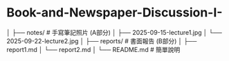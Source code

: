 # Book-and-Newspaper-Discussion-I-
│
├── notes/             # 手寫筆記照片 (A部分)
│    ├── 2025-09-15-lecture1.jpg
│    └── 2025-09-22-lecture2.jpg
│
├── reports/           # 書面報告 (B部分)
│    ├── report1.md
│    └── report2.md
│
└── README.md          # 簡單說明
